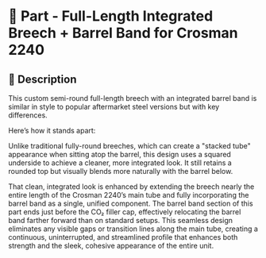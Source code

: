 # 🧩 Part - Full-Length Integrated Breech + Barrel Band for Crosman 2240

## 🔧 Description

This custom semi-round full-length breech with an integrated barrel band is similar in style to popular aftermarket steel versions but with key differences.

Here’s how it stands apart:

Unlike traditional fully-round breeches, which can create a "stacked tube" appearance when sitting atop the barrel, this design uses a squared underside to achieve a cleaner, more integrated look. It still retains a rounded top but visually blends more naturally with the barrel below.

That clean, integrated look is enhanced by extending the breech nearly the entire length of the Crosman 2240’s main tube and fully incorporating the barrel band as a single, unified component. The barrel band section of this part ends just before the CO₂ filler cap, effectively relocating the barrel band farther forward than on standard setups. This seamless design eliminates any visible gaps or transition lines along the main tube, creating a continuous, uninterrupted, and streamlined profile that enhances both strength and the sleek, cohesive appearance of the entire unit.
